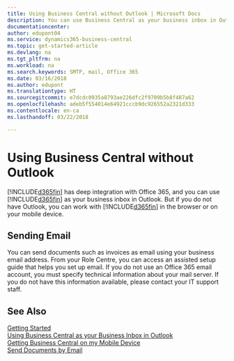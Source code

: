 ```yaml
---
title: Using Business Central without Outlook | Microsoft Docs
description: You can use Business Central as your business inbox in Outlook because it is integrated with Office 365, however, you can also work without Outlook in a browser or on your mobile device.
documentationcenter: 
author: edupont04
ms.service: dynamics365-business-central
ms.topic: get-started-article
ms.devlang: na
ms.tgt_pltfrm: na
ms.workload: na
ms.search.keywords: SMTP, mail, Office 365
ms.date: 03/16/2018
ms.author: edupont
ms.translationtype: HT
ms.sourcegitcommit: e7dcdc0935a8793ae226dfc2f9709b5b8f487a62
ms.openlocfilehash: adeb5f554014e64921cccb9dc926552a2321d333
ms.contentlocale: en-ca
ms.lasthandoff: 03/22/2018

---
```

# <a name="using-business-central-without-outlook"></a>Using Business Central without Outlook
[!INCLUDE[d365fin](includes/d365fin_md.md)] has deep integration with Office 365, and you can use [!INCLUDE[d365fin](includes/d365fin_md.md)] as your business inbox in Outlook. But if you do not have Outlook, you can work with [!INCLUDE[d365fin](includes/d365fin_md.md)] in the browser or on your mobile device.  

## <a name="sending-email"></a>Sending Email
You can send documents such as invoices as email using your business email address. From your Role Centre, you can access an assisted setup guide that helps you set up email. If you do not use an Office 365 email account, you must specify technical information about your mail server. If you do not have this information available, please contact your IT support staff.  


## <a name="see-also"></a>See Also
[Getting Started](product-get-started.md)  
[Using Business Central as your Business Inbox in Outlook](admin-outlook.md)  
[Getting Business Central on my Mobile Device](install-mobile-app.md)  
[Send Documents by Email](ui-how-send-documents-email.md)

